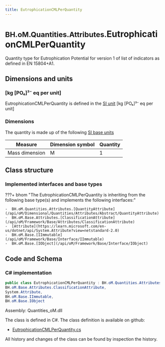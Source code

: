 ```yaml
---
title: EutrophicationCMLPerQuantity
---
```


# <small>BH.oM.Quantities.Attributes.</small>**EutrophicationCMLPerQuantity**

Quantity type for Eutrophication Potential for version 1 of list of indicators as defined in EN 15804+A1.

## Dimensions and units

### [kg [PO₄]³⁻ eq per unit]

EutrophicationCMLPerQuantity is defined in the [SI unit](https://bhom.xyz/documentation/BHoM_oM/BHoM-Units-conventions/) [kg [PO₄]³⁻ eq per unit]

### Dimensions

The quantity is made up of the following [SI base units](https://en.wikipedia.org/wiki/SI_base_unit)

| Measure        | Dimension symbol | Quantity |
|------------------|--------|----------|
| Mass dimension |  M  |1  |


## Class structure

### Implemented interfaces and base types

???+ bhom "The EutrophicationCMLPerQuantity is inheriting from the following base type(s) and implements the following interfaces:"

    -  BH.oM.Quantities.Attributes.[QuantityAttribute](/api/oM/Dimensional/Quantities/Attributes/Abstract/QuantityAttribute)
    -  BH.oM.Base.Attributes.[ClassificationAttribute](/api/oM/Framework/Base/Attributes/ClassificationAttribute)
    -  [Attribute](https://learn.microsoft.com/en-us/dotnet/api/System.Attribute?view=netstandard-2.0)
    -  BH.oM.Base.[IImmutable](/api/oM/Framework/Base/Interface/IImmutable)
    -  BH.oM.Base.[IObject](/api/oM/Framework/Base/Interface/IObject)




## Code and Schema

### C# implementation

``` C# title="C#"
public class EutrophicationCMLPerQuantity : BH.oM.Quantities.Attributes.QuantityAttribute,
BH.oM.Base.Attributes.ClassificationAttribute,
System.Attribute,
BH.oM.Base.IImmutable,
BH.oM.Base.IObject
```

Assembly: Quantities_oM.dll

The class is defined in C#. The class definition is available on github:

- [EutrophicationCMLPerQuantity.cs](https://github.com/BHoM/BHoM/blob/develop/Quantities_oM/Attributes\EutrophicationCMLPerQuantity.cs)

All history and changes of the class can be found by inspection the history.

